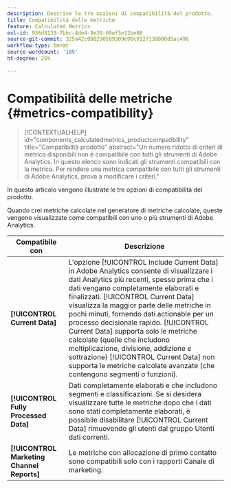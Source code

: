 ```yaml
---
description: Descrive le tre opzioni di compatibilità del prodotto.
title: Compatibilità delle metriche
feature: Calculated Metrics
exl-id: 936d8139-7bbc-4de4-9e30-60ef5e12be08
source-git-commit: 325a42c080290509309e90c9127138800d5ac496
workflow-type: tm+mt
source-wordcount: '189'
ht-degree: 25%

---
```


# Compatibilità delle metriche {#metrics-compatibility}

>[!CONTEXTUALHELP]
>id="components_calculatedmetrics_productcompatibility"
>title="Compatibilità prodotto"
>abstract="Un numero ridotto di criteri di metrica disponibili non è compatibile con tutti gli strumenti di Adobe Analytics. In questo elenco sono indicati gli strumenti compatibili con la metrica. Per rendere una metrica compatibile con tutti gli strumenti di Adobe Analytics, prova a modificare i criteri."

In questo articolo vengono illustrate le tre opzioni di compatibilità del prodotto.

Quando crei metriche calcolate nel generatore di metriche calcolate, queste vengono visualizzate come compatibili con uno o più strumenti di Adobe Analytics.


| Compatibile con | Descrizione |
| --- | --- |
| **[!UICONTROL Current Data]** | L&#39;opzione [!UICONTROL Include Current Data] in Adobe Analytics consente di visualizzare i dati Analytics più recenti, spesso prima che i dati vengano completamente elaborati e finalizzati. [!UICONTROL Current Data] visualizza la maggior parte delle metriche in pochi minuti, fornendo dati actionable per un processo decisionale rapido. [!UICONTROL Current Data] supporta solo le metriche calcolate (quelle che includono moltiplicazione, divisione, addizione e sottrazione) [!UICONTROL Current Data] non supporta le metriche calcolate avanzate (che contengono segmenti o funzioni). |
| **[!UICONTROL Fully Processed Data]** | Dati completamente elaborati e che includono segmenti e classificazioni. Se si desidera visualizzare tutte le metriche dopo che i dati sono stati completamente elaborati, è possibile disabilitare [!UICONTROL Current Data] rimuovendo gli utenti dal gruppo Utenti dati correnti. |
| **[!UICONTROL Marketing Channel Reports]** | Le metriche con allocazione di primo contatto sono compatibili solo con i rapporti Canale di marketing. |
